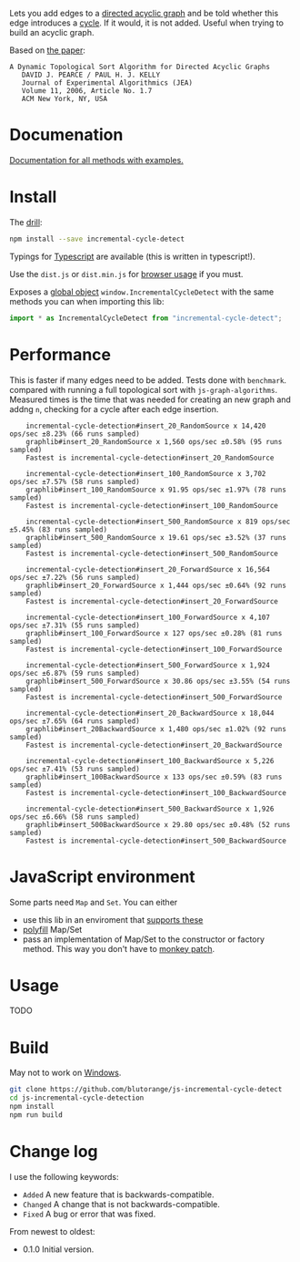Lets you add edges to a [directed acyclic graph](https://en.wikipedia.org/wiki/Directed_acyclic_graph) and be told whether this edge
introduces a [cycle](https://en.wikipedia.org/wiki/Cycle_(graph_theory)). If it would, it is not added. Useful when trying to build
an acyclic graph.

Based on [the paper](https://dl.acm.org/citation.cfm?id=1210590):

```
A Dynamic Topological Sort Algorithm for Directed Acyclic Graphs
   DAVID J. PEARCE / PAUL H. J. KELLY
   Journal of Experimental Algorithmics (JEA)
   Volume 11, 2006, Article No. 1.7
   ACM New York, NY, USA
```

# Documenation

[Documentation for all methods with examples.](https://blutorange.github.io/js-incremental-topsort/)

# Install

The [drill](https://docs.npmjs.com/getting-started/installing-npm-packages-locally):

```sh
npm install --save incremental-cycle-detect
```

Typings for [Typescript](https://www.typescriptlang.org/) are available (this is written in typescript!).

Use the `dist.js` or `dist.min.js` for [browser usage](http://browserify.org/) if you must.

Exposes a [global object](https://softwareengineering.stackexchange.com/questions/277279/why-are-globals-bad-in-javascript) `window.IncrementalCycleDetect` with the same methods you can when importing this lib:

```javascript
import * as IncrementalCycleDetect from "incremental-cycle-detect";
```

# Performance

This is faster if many edges need to be added. Tests done with `benchmark`.
compared with running a full topological sort with `js-graph-algorithms`.
Measured times is the time that was needed for creating an new graph and addng `n`, checking
for a cycle after each edge insertion.

```
    incremental-cycle-detection#insert_20_RandomSource x 14,420 ops/sec ±8.23% (66 runs sampled)
    graphlib#insert_20_RandomSource x 1,560 ops/sec ±0.58% (95 runs sampled)
    Fastest is incremental-cycle-detection#insert_20_RandomSource

    incremental-cycle-detection#insert_100_RandomSource x 3,702 ops/sec ±7.57% (58 runs sampled)
    graphlib#insert_100_RandomSource x 91.95 ops/sec ±1.97% (78 runs sampled)
    Fastest is incremental-cycle-detection#insert_100_RandomSource

    incremental-cycle-detection#insert_500_RandomSource x 819 ops/sec ±5.45% (83 runs sampled)
    graphlib#insert_500_RandomSource x 19.61 ops/sec ±3.52% (37 runs sampled)
    Fastest is incremental-cycle-detection#insert_500_RandomSource

    incremental-cycle-detection#insert_20_ForwardSource x 16,564 ops/sec ±7.22% (56 runs sampled)
    graphlib#insert_20_ForwardSource x 1,444 ops/sec ±0.64% (92 runs sampled)
    Fastest is incremental-cycle-detection#insert_20_ForwardSource

    incremental-cycle-detection#insert_100_ForwardSource x 4,107 ops/sec ±7.31% (55 runs sampled)
    graphlib#insert_100_ForwardSource x 127 ops/sec ±0.28% (81 runs sampled)
    Fastest is incremental-cycle-detection#insert_100_ForwardSource

    incremental-cycle-detection#insert_500_ForwardSource x 1,924 ops/sec ±6.87% (59 runs sampled)
    graphlib#insert_500_ForwardSource x 30.86 ops/sec ±3.55% (54 runs sampled)
    Fastest is incremental-cycle-detection#insert_500_ForwardSource

    incremental-cycle-detection#insert_20_BackwardSource x 18,044 ops/sec ±7.65% (64 runs sampled)
    graphlib#insert_20BackwardSource x 1,480 ops/sec ±1.02% (92 runs sampled)
    Fastest is incremental-cycle-detection#insert_20_BackwardSource

    incremental-cycle-detection#insert_100_BackwardSource x 5,226 ops/sec ±7.41% (53 runs sampled)
    graphlib#insert_100BackwardSource x 133 ops/sec ±0.59% (83 runs sampled)
    Fastest is incremental-cycle-detection#insert_100_BackwardSource

    incremental-cycle-detection#insert_500_BackwardSource x 1,926 ops/sec ±6.66% (58 runs sampled)
    graphlib#insert_500BackwardSource x 29.80 ops/sec ±0.48% (52 runs sampled)
    Fastest is incremental-cycle-detection#insert_500_BackwardSource
```

# JavaScript environment

Some parts need `Map` and `Set`. You can either

- use this lib in an enviroment that [supports these](https://developer.mozilla.org/en-US/docs/Web/JavaScript/Reference/Global_Objects/Map)
- [polyfill](https://en.wikipedia.org/wiki/Polyfill_(programming)) Map/Set
- pass an implementation of Map/Set to the constructor or factory method. This way you don't have to [monkey patch](https://stackoverflow.com/questions/5741877/is-monkey-patching-really-that-bad).

# Usage

TODO

# Build

May not to work on [Windows](https://xkcd.com/196/).

```sh
git clone https://github.com/blutorange/js-incremental-cycle-detect
cd js-incremental-cycle-detection
npm install
npm run build
```

# Change log

I use the following keywords:

- `Added` A new feature that is backwards-compatible.
- `Changed` A change that is not backwards-compatible.
- `Fixed` A bug or error that was fixed.

From newest to oldest:

- 0.1.0 Initial version.
